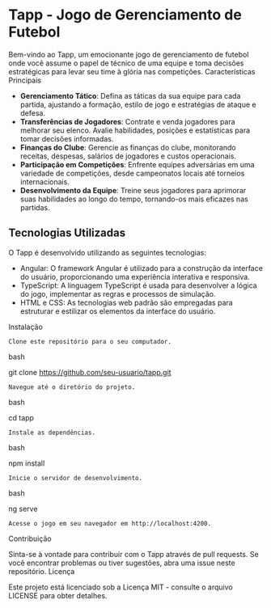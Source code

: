 # Tapp - Jogo de Gerenciamento de Futebol

Bem-vindo ao Tapp, um emocionante jogo de gerenciamento de futebol onde você assume o papel de técnico de uma equipe e toma decisões estratégicas para levar seu time à glória nas competições.
Características Principais

 - **Gerenciamento Tático**: Defina as táticas da sua equipe para cada partida, ajustando a formação, estilo de jogo e estratégias de ataque e defesa.
 - **Transferências de Jogadores**: Contrate e venda jogadores para melhorar seu elenco. Avalie habilidades, posições e estatísticas para tomar decisões informadas.
 - **Finanças do Clube**: Gerencie as finanças do clube, monitorando receitas, despesas, salários de jogadores e custos operacionais.
 - **Participação em Competições**: Enfrente equipes adversárias em uma variedade de competições, desde campeonatos locais até torneios internacionais.
 - **Desenvolvimento da Equipe**: Treine seus jogadores para aprimorar suas habilidades ao longo do tempo, tornando-os mais eficazes nas partidas.

## Tecnologias Utilizadas

O Tapp é desenvolvido utilizando as seguintes tecnologias:

 - Angular: O framework Angular é utilizado para a construção da interface do usuário, proporcionando uma experiência interativa e responsiva.
 -  TypeScript: A linguagem TypeScript é usada para desenvolver a lógica do jogo, implementar as regras e processos de simulação.
 -  HTML e CSS: As tecnologias web padrão são empregadas para estruturar e estilizar os elementos da interface do usuário.

Instalação

    Clone este repositório para o seu computador.

bash

git clone https://github.com/seu-usuario/tapp.git

    Navegue até o diretório do projeto.

bash

cd tapp

    Instale as dependências.

bash

npm install

    Inicie o servidor de desenvolvimento.

bash

ng serve

    Acesse o jogo em seu navegador em http://localhost:4200.

Contribuição

Sinta-se à vontade para contribuir com o Tapp através de pull requests. Se você encontrar problemas ou tiver sugestões, abra uma issue neste repositório.
Licença

Este projeto está licenciado sob a Licença MIT - consulte o arquivo LICENSE para obter detalhes.
